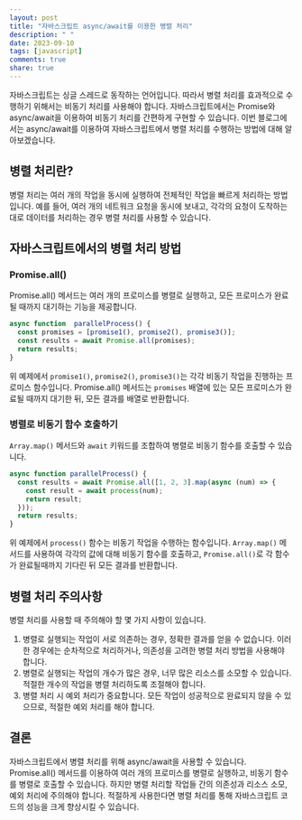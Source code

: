 ```yaml
---
layout: post
title: "자바스크립트 async/await를 이용한 병렬 처리"
description: " "
date: 2023-09-10
tags: [javascript]
comments: true
share: true
---
```


자바스크립트는 싱글 스레드로 동작하는 언어입니다. 따라서 병렬 처리를 효과적으로 수행하기 위해서는 비동기 처리를 사용해야 합니다. 자바스크립트에서는 Promise와 async/await을 이용하여 비동기 처리를 간편하게 구현할 수 있습니다. 이번 블로그에서는 async/await를 이용하여 자바스크립트에서 병렬 처리를 수행하는 방법에 대해 알아보겠습니다.

## 병렬 처리란?

병렬 처리는 여러 개의 작업을 동시에 실행하여 전체적인 작업을 빠르게 처리하는 방법입니다. 예를 들어, 여러 개의 네트워크 요청을 동시에 보내고, 각각의 요청이 도착하는대로 데이터를 처리하는 경우 병렬 처리를 사용할 수 있습니다.

## 자바스크립트에서의 병렬 처리 방법

### Promise.all()

Promise.all() 메서드는 여러 개의 프로미스를 병렬로 실행하고, 모든 프로미스가 완료될 때까지 대기하는 기능을 제공합니다. 

```javascript
async function  parallelProcess() {
  const promises = [promise1(), promise2(), promise3()];
  const results = await Promise.all(promises);
  return results;
}
```

위 예제에서 `promise1()`, `promise2()`, `promise3()`는 각각 비동기 작업을 진행하는 프로미스 함수입니다. Promise.all() 메서드는 `promises` 배열에 있는 모든 프로미스가 완료될 때까지 대기한 뒤, 모든 결과를 배열로 반환합니다.

### 병렬로 비동기 함수 호출하기

`Array.map()` 메서드와 `await` 키워드를 조합하여 병렬로 비동기 함수를 호출할 수 있습니다.

```javascript
async function parallelProcess() {
  const results = await Promise.all([1, 2, 3].map(async (num) => {
    const result = await process(num);
    return result;
  }));
  return results;
}
```

위 예제에서 `process()` 함수는 비동기 작업을 수행하는 함수입니다. `Array.map()` 메서드를 사용하여 각각의 값에 대해 비동기 함수를 호출하고, `Promise.all()`로 각 함수가 완료될때까지 기다린 뒤 모든 결과를 반환합니다.

## 병렬 처리 주의사항

병렬 처리를 사용할 때 주의해야 할 몇 가지 사항이 있습니다.

1. 병렬로 실행되는 작업이 서로 의존하는 경우, 정확한 결과를 얻을 수 없습니다. 이러한 경우에는 순차적으로 처리하거나, 의존성을 고려한 병렬 처리 방법을 사용해야 합니다.
2. 병렬로 실행되는 작업의 개수가 많은 경우, 너무 많은 리소스를 소모할 수 있습니다. 적절한 개수의 작업을 병렬 처리하도록 조절해야 합니다.
3. 병렬 처리 시 예외 처리가 중요합니다. 모든 작업이 성공적으로 완료되지 않을 수 있으므로, 적절한 예외 처리를 해야 합니다.

## 결론

자바스크립트에서 병렬 처리를 위해 async/await을 사용할 수 있습니다. Promise.all() 메서드를 이용하여 여러 개의 프로미스를 병렬로 실행하고, 비동기 함수를 병렬로 호출할 수 있습니다. 하지만 병렬 처리할 작업들 간의 의존성과 리소스 소모, 예외 처리에 주의해야 합니다. 적절하게 사용한다면 병렬 처리를 통해 자바스크립트 코드의 성능을 크게 향상시킬 수 있습니다.